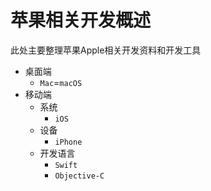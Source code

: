 # 苹果相关开发概述

此处主要整理苹果Apple相关开发资料和开发工具

* 桌面端
  * `Mac`=`macOS`
* 移动端
  * 系统
    * `iOS`
  * 设备
    * `iPhone`
  * 开发语言
    * `Swift`
    * `Objective-C`
